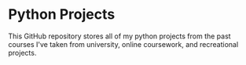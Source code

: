# Python Projects
This GitHub repository stores all of my python projects from the past courses I've taken from university, online coursework, and recreational projects.
